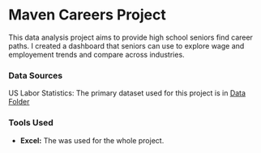 # Maven Careers Project

This data analysis project aims to provide high school seniors find career paths.
I created a dashboard that seniors can use to explore wage and employement trends and compare across industries.

### Data Sources

US Labor Statistics: The primary dataset used for this project is in [Data Folder](Data)

### Tools Used

- **Excel:** The was used for the whole project.
